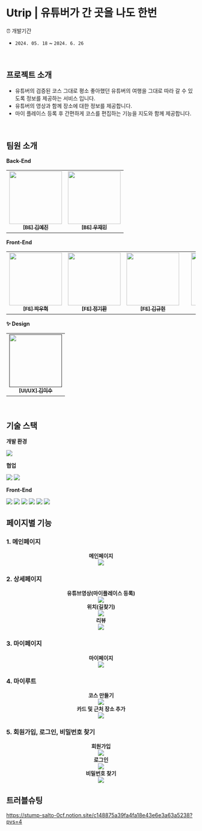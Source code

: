 # Utrip | 유튜버가 간 곳을 나도 한번

⏰ 개발기간

- `2024. 05. 18` ~ `2024. 6. 26`

<br>

## 프로젝트 소개

<ul>
  <li> 유튜버의 검증된 코스 그대로 평소 좋아했던 유튜버의 여행을 그대로 따라 갈 수 있도록 정보를 제공하는 서비스 입니다.</li>
  <li> 유튜버의 영상과 함께 장소에 대한 정보를 제공합니다. </li>
  <li> 마이 플레이스 등록 후 간편하게 코스를 편집하는 기능을 지도와 함께 제공합니다.</li>
</ul>

<br>

## 팀원 소개

**Back-End**

<table>
  <tbody>
    <tr>
      <td align="center"><a href="https://github.com/yejineeeeee">
      <img width=140px src="https://avatars.githubusercontent.com/u/107979181?v=4" alt=""/><br />
      <sub><b>[BE] 김예진</b></sub></a><br /></td>
      <td align="center"><a href="https://github.com/WooJJam">
      <img width=140px src="https://avatars.githubusercontent.com/u/111514410?v=4" alt=""/><br />
      <sub><b>[BE] 우재민</b></sub></a><br /></td>
    </tr>
  </tbody>
</table>

**Front-End**

<table>
  <tbody>
    <tr>
      <td align="center"><a href="https://github.com/parkwoohyeok">
      <img width=140px src="https://avatars.githubusercontent.com/u/155030236?v=4" alt=""/><br />
      <sub><b>[FE] 박우혁</b></sub></a><br /></td>
      <td align="center"><a href="https://github.com/KiHwanChong">
      <img width=140px src="https://avatars.githubusercontent.com/u/8645321?v=4" alt=""/><br />
      <sub><b>[FE] 정기환</b></sub></a><br /></td>
      <td align="center"><a href="https://github.com/kkh000">
      <img width=140px src="https://avatars.githubusercontent.com/u/105029085?v=4" alt=""/><br />
      <sub><b>[FE] 김규헌</b></sub></a><br /></td>
      <td align="center"><td align="center"><a href="https://github.com/naeun14">
      <img width=140px src="https://avatars.githubusercontent.com/u/84865501?v=4" alt=""/><br />
      <sub><b>[FE] 권나은</b></sub></a><br /></td>
    </tr>
  </tbody>
</table>

**✨ Design**

<table>
  <tbody>
    <tr>
      <td align="center"><a href="">
      <img width=140px src="https://github.com/Codeit-TripProduct-9team/FrontEnd/assets/8645321/f650502a-3433-4d47-ba38-bff3ea6ae77c" alt=""/><br />
      <sub><b>[UI/UX] 김이수</b></sub></a><br /></td>
    </tr>
  </tbody>
</table>

<br>

## 기술 스택

**개발 환경**

<div>
<img src="https://img.shields.io/badge/Visual%20Studio%20Code-0078d7.svg?style=for-the-badge&logo=visual-studio-code&logoColor=white">

**협업**

<div>
<img src="https://img.shields.io/badge/github-181717?style=for-the-badge&logo=github&logoColor=white">
<img src="https://img.shields.io/badge/git-F05032?style=for-the-badge&logo=git&logoColor=white">
</div>

**Front-End**

<div>
  <img src="https://img.shields.io/badge/Next.js-000000?style=for-the-badge&logo=Next.js&logoColor=white">
  <img src="https://img.shields.io/badge/TS-3178C6?style=for-the-badge&logo=TypeScript&logoColor=white">
  <img src="https://img.shields.io/badge/React-61DAFB?style=for-the-badge&logo=React&logoColor=white">
  <img src="https://img.shields.io/badge/tailwind-06B6D4?style=for-the-badge&logo=Tailwindcss&logoColor=white">
  <img src="https://img.shields.io/badge/React Query-FF4154?style=for-the-badge&logo=ReactQuery&logoColor=white">
  <img src="https://img.shields.io/badge/zustand-36454F?style=for-the-badge&logo=zustand&logoColor=white">
</div>

## 페이지별 기능

### 1. 메인페이지

<div align="center">
  <b>메인페이지</b><br>
  <img src='https://github.com/Codeit-TripProduct-9team/FrontEnd/assets/105029085/af64751e-aa05-4bb6-b5f2-45cba2ab1bd0'>
</div>

### 2. 상세페이지

<div align="center">
  <b>유튜브영상(마이플레이스 등록)</b><br>
  <img src='https://github.com/Codeit-TripProduct-9team/FrontEnd/assets/105029085/3493be34-ab69-45e3-8382-f37cb7b7648a'>
</div>
<div align="center">
  <b>위치(길찾기)</b><br>
  <img src='https://github.com/Codeit-TripProduct-9team/FrontEnd/assets/105029085/29102e65-1adc-4f6d-8202-3acab0b47e55'>
</div>
<div align="center">
  <b>리뷰</b><br>
  <img src='https://github.com/Codeit-TripProduct-9team/FrontEnd/assets/105029085/1b05b8b4-b0f0-4655-839c-43656b94245a'>
</div>

### 3. 마이페이지

<div align="center">
  <b>마이페이지</b><br>
  <img src='https://github.com/Codeit-TripProduct-9team/FrontEnd/assets/105029085/b7305ff6-ca04-4157-9c60-269fd60ecd94'>
</div>

### 4. 마이루트

<div align="center">
  <b>코스 만들기</b><br>
  <img src='https://github.com/Codeit-TripProduct-9team/FrontEnd/assets/105029085/b0bea18c-fe61-487a-a50c-935df7a9e934'>
</div>

<div align="center">
  <b>카드 및 근처 장소 추가</b><br>
  <img src='https://github.com/Codeit-TripProduct-9team/FrontEnd/assets/105029085/ae1c116d-6de9-438e-852d-b29753666909'>
</div>

### 5. 회원가입, 로그인, 비밀번호 찾기

<div align="center">
  <b>회원가입</b><br>
  <img src='https://github.com/Codeit-TripProduct-9team/FrontEnd/assets/105029085/8f822892-6b7c-4dcc-9418-d4156b7443f4'>
</div>

<div align="center">
  <b>로그인</b><br>
  <img src='https://github.com/Codeit-TripProduct-9team/FrontEnd/assets/105029085/9f606331-cc1e-4ded-b7e0-29addd5a1bbb'>
</div>

<div align="center">
  <b>비밀번호 찾기</b><br>
  <img src='https://github.com/Codeit-TripProduct-9team/FrontEnd/assets/105029085/49db47f1-0d07-412d-b13d-e076227536a5'>
</div>

## 트러블슈팅
https://stump-salto-0cf.notion.site/c148875a39fa4fa18e43e6e3a63a5238?pvs=4
